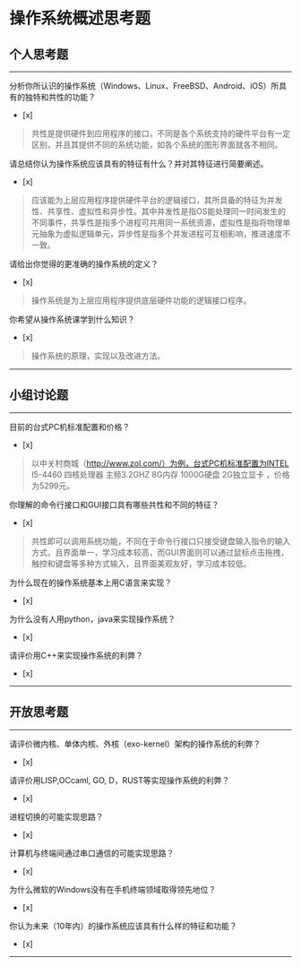 # 操作系统概述思考题

## 个人思考题

---

分析你所认识的操作系统（Windows、Linux、FreeBSD、Android、iOS）所具有的独特和共性的功能？
- [x]  

>  共性是提供硬件到应用程序的接口，不同是各个系统支持的硬件平台有一定区别，并且其提供不同的系统功能，如各个系统的图形界面就各不相同。

请总结你认为操作系统应该具有的特征有什么？并对其特征进行简要阐述。
- [x]  

>   应该能为上层应用程序提供硬件平台的逻辑接口，其所具备的特征为并发性、共享性、虚拟性和异步性。其中并发性是指OS能处理同一时间发生的不同事件，共享性是指多个进程可共用同一系统资源，虚拟性是指将物理单元抽象为虚拟逻辑单元，异步性是指多个并发进程可互相影响，推进速度不一致。

请给出你觉得的更准确的操作系统的定义？
- [x]  

>   操作系统是为上层应用程序提供底层硬件功能的逻辑接口程序。

你希望从操作系统课学到什么知识？
- [x]  

>   操作系统的原理，实现以及改进方法。

---

## 小组讨论题

---

目前的台式PC机标准配置和价格？
- [x]  

> 以中关村商城（http://www.zol.com/）为例，台式PC机标准配置为INTEL I5-4460 四核处理器 主频3.2GHZ 8G内存 1000G硬盘 2G独立显卡 ，价格为5299元。

你理解的命令行接口和GUI接口具有哪些共性和不同的特征？
- [x]  

> 共性即可以调用系统功能，不同在于命令行接口只接受键盘输入指令的输入方式，且界面单一，学习成本较高，而GUI界面则可以通过鼠标点击拖拽，触控和键盘等多种方式输入，且界面美观友好，学习成本较低。

为什么现在的操作系统基本上用C语言来实现？
- [x]  

>  

为什么没有人用python，java来实现操作系统？
- [x]  

>  

请评价用C++来实现操作系统的利弊？
- [x]  

>  

---

## 开放思考题

---

请评价微内核、单体内核、外核（exo-kernel）架构的操作系统的利弊？
- [x]  

>  

请评价用LISP,OCcaml, GO, D，RUST等实现操作系统的利弊？
- [x]  

>  

进程切换的可能实现思路？
- [x]  

>  

计算机与终端间通过串口通信的可能实现思路？
- [x]  

>  

为什么微软的Windows没有在手机终端领域取得领先地位？
- [x]  

>  

你认为未来（10年内）的操作系统应该具有什么样的特征和功能？
- [x]  

>  

---
